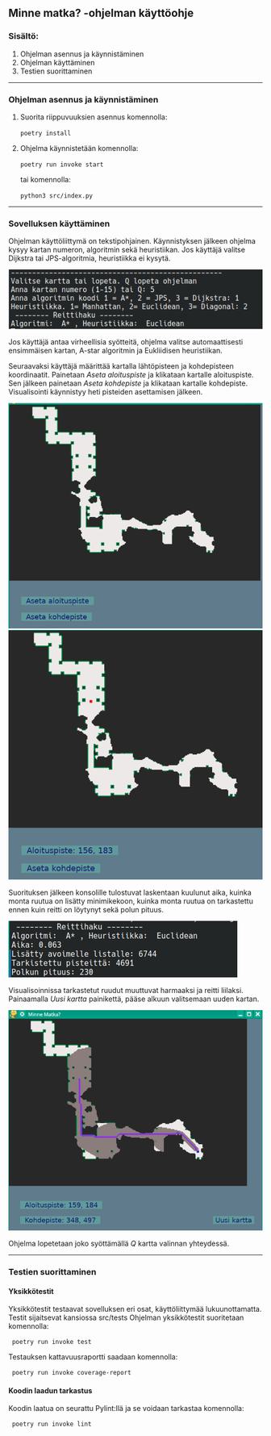 ## Minne matka? -ohjelman käyttöohje

### Sisältö:
1. Ohjelman asennus ja käynnistäminen
2. Ohjelman käyttäminen
3. Testien suorittaminen

_____

### Ohjelman asennus ja käynnistäminen

1. Suorita riippuvuuksien asennus komennolla:

    ``` poetry install ```

2. Ohjelma käynnistetään komennolla:

    ``` poetry run invoke start ```

    tai komennolla:

    ``` python3 src/index.py ```

-----

### Sovelluksen käyttäminen

Ohjelman käyttöliittymä on tekstipohjainen. Käynnistyksen jälkeen ohjelma kysyy kartan numeron, algoritmin sekä heuristiikan. Jos käyttäjä valitse Dijkstra tai JPS-algoritmia, heuristiikka ei kysytä. 

![Kuva1](https://github.com/zmejka/MM-Tira-harjoitustyo2022/blob/master/dokumentaatio/kuvat/kayttoohje_1.png)

Jos käyttäjä antaa virheellisia syötteitä, ohjelma valitse automaattisesti ensimmäisen kartan, A-star algoritmin ja Eukliidisen heuristiikan.

Seuraavaksi käyttäjä määrittää kartalla lähtöpisteen ja kohdepisteen koordinaatit. Painetaan *Aseta aloituspiste* ja klikataan kartalle aloituspiste. Sen jälkeen painetaan *Aseta kohdepiste* ja klikataan kartalle kohdepiste. Visualisointi käynnistyy heti pisteiden asettamisen jälkeen.

![Kuva1](https://github.com/zmejka/MM-Tira-harjoitustyo2022/blob/master/dokumentaatio/kuvat/vko_4_ohje1.png)
![Kuva2](https://github.com/zmejka/MM-Tira-harjoitustyo2022/blob/master/dokumentaatio/kuvat/vko_4_ohje2.png)

Suorituksen jälkeen konsolille tulostuvat laskentaan kuulunut aika, kuinka monta ruutua on lisätty minimikekoon, kuinka monta ruutua on tarkastettu ennen kuin reitti on löytynyt sekä polun pituus.

![Kuva3](https://github.com/zmejka/MM-Tira-harjoitustyo2022/blob/master/dokumentaatio/kuvat/kayttoohje_3.png)

Visualisoinnissa tarkastetut ruudut muuttuvat harmaaksi ja reitti liilaksi. Painaamalla *Uusi kartta* painikettä, pääse alkuun valitsemaan uuden kartan. 

![Kuva4](https://github.com/zmejka/MM-Tira-harjoitustyo2022/blob/master/dokumentaatio/kuvat/kayttoohje_2.png)

Ohjelma lopetetaan joko syöttämällä *Q* kartta valinnan yhteydessä.

-----

### Testien suorittaminen

#### Yksikkötestit

Yksikkötestit testaavat sovelluksen eri osat, käyttöliittymää lukuunottamatta. Testit sijaitsevat kansiossa src/tests
Ohjelman yksikkötestit suoritetaan komennolla:

   ```
    poetry run invoke test
   ```

Testauksen kattavuusraportti saadaan komennolla:

   ```
    poetry run invoke coverage-report
   ```

#### Koodin laadun tarkastus


Koodin laatua on seurattu Pylint:llä ja se voidaan tarkastaa komennolla:

   ```
    poetry run invoke lint
   ```

